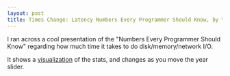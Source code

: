 ```yaml
---
layout: post
title: Times Change: Latency Numbers Every Programmer Should Know, by Year
---
```


I ran across a cool presentation of the "Numbers Every Programmer Should Know"
regarding how much time it takes to do disk/memory/network I/O.

It shows a [visualization](https://people.eecs.berkeley.edu/~rcs/research/interactive_latency.html) of the stats, and changes as you move the year
slider.
